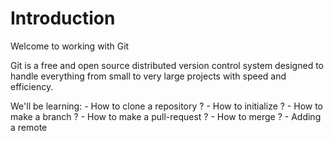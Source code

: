# Introduction

Welcome to working with Git

Git is a free and open source distributed version control system designed to handle everything from small to very large projects with speed and efficiency.


We'll be learning:
    - How to clone a repository ?
    - How to initialize ?
    - How to make a branch ?
    - How to make a pull-request ?
    - How to merge ?
    - Adding a remote